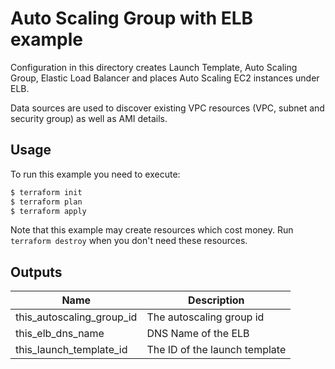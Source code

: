 # Auto Scaling Group with ELB example

Configuration in this directory creates Launch Template, Auto Scaling Group, Elastic Load Balancer and places Auto Scaling EC2 instances under ELB.

Data sources are used to discover existing VPC resources (VPC, subnet and security group) as well as AMI details.

## Usage

To run this example you need to execute:

```bash
$ terraform init
$ terraform plan
$ terraform apply
```

Note that this example may create resources which cost money. Run `terraform destroy` when you don't need these resources.

<!-- BEGINNING OF PRE-COMMIT-TERRAFORM DOCS HOOK -->
## Outputs

| Name | Description |
|------|-------------|
| this\_autoscaling\_group\_id | The autoscaling group id |
| this\_elb\_dns\_name | DNS Name of the ELB |
| this\_launch\_template\_id | The ID of the launch template |

<!-- END OF PRE-COMMIT-TERRAFORM DOCS HOOK -->

